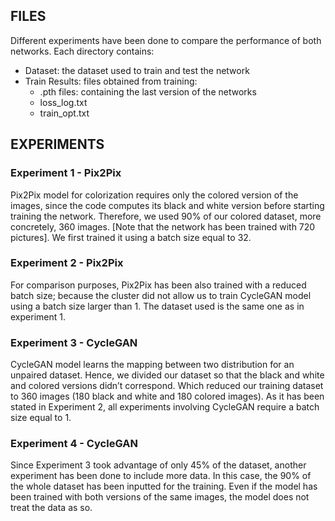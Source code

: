 ## FILES 
Different experiments have been done to compare the performance of both networks.
Each directory contains:
- Dataset: the dataset used to train and test the network
- Train Results: files obtained from training:
  - .pth files: containing the last version of the networks
  - loss_log.txt
  - train_opt.txt

## EXPERIMENTS
### Experiment 1 - Pix2Pix
Pix2Pix model for colorization requires only the colored version of the images, since the code computes its black and white version before starting training the network. Therefore, we used 90% of our colored dataset, more concretely, 360 images. [Note that the network has been trained with 720 pictures]. 
We first trained it using a batch size equal to 32. 

### Experiment 2 - Pix2Pix
For comparison purposes, Pix2Pix has been also trained with a reduced batch size; because the cluster did not allow us to train CycleGAN model using a batch size larger than 1. The dataset used is the same one as in experiment 1. 

### Experiment 3 - CycleGAN
CycleGAN model learns the mapping between two distribution for an unpaired dataset. Hence, we divided our dataset so that the black and white and colored versions didn’t correspond. Which reduced our training dataset to 360 images (180 black and white and 180 colored images). 
As it has been stated in Experiment 2, all experiments involving CycleGAN require a batch size equal to 1. 

### Experiment 4 - CycleGAN
Since Experiment 3 took advantage of only 45% of the dataset, another experiment has been done to include more data. In this case, the 90% of the whole dataset has been inputted for the training. Even if the model has been trained with both versions of the same images, the model does not treat the data as so. 
